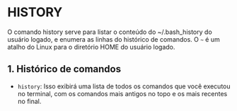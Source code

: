 # HISTORY

O comando history serve para listar o conteúdo do ~/.bash_history do usuário logado, e enumera as linhas do histórico de comandos. O `~` é um atalho do Linux para o diretório HOME do usuário logado.

## 1. Histórico de comandos
- `history`: Isso exibirá uma lista de todos os comandos que você executou no terminal, com os comandos mais antigos no topo e os mais recentes no final.